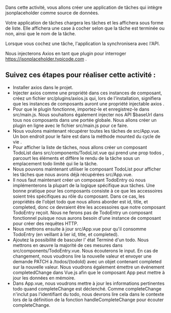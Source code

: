 Dans cette activité, vous allons créer une application de tâches qui intègre jsonplaceholder comme source de données.
			
Votre application de tâches chargera les tâches et les affichera sous forme de liste. Elle affichera une case à cocher selon que la tâche est terminée ou non, ainsi que le nom de la tâche.

Lorsque vous cochez une tâche, l'application la synchronisera avec l'API.
			
Nous injecterons Axios en tant que plugin pour interroger https://jsonplaceholder.typicode.com .

## Suivez ces étapes pour réaliser cette activité :
			
- Installer axios dans le projet.
- Injecter axios comme une propriété dans ces instances de composant, créez un fichier src/plugins/axios.js qui, lors de l'installation, signifiera que les instances de composants auront une propriété injectable axios .
- Pour que le plugin fonctionne, importez-le et enregistrez-le dans src/main.js.
Nous souhaitons également injecter nos API $baseUrl dans tous nos composants dans une portée globale. Nous allons créer un plugin en ligne avec le fichier src/main.js  pour ce faire.
- Nous voulons maintenant récupérer toutes les tâches de src/App.vue. Un bon endroit pour le faire est dans la méthode mounted  du cycle de vie .
- Pour afficher la liste de tâches, nous allons créer un composant TodoList  dans src/components/TodoList.vue qui prend une prop todos , parcourt les éléments et diffère le rendu de la tâche sous un emplacement todo  limité qui lie la tâche.
- Nous pouvons maintenant utiliser le composant TodoList  pour afficher les tâches que nous avons déjà récupérées src/App.vue.
- Il nous faut maintenant créer un composant TodoEntry  où nous implémenterons la plupart de la logique spécifique aux tâches. Une bonne pratique pour les composants consiste à ce que les accessoires soient très spécifiques au rôle du composant. Dans ce cas, les propriétés de l'objet todo  que nous allons aborder est id, title, et completed, donc ce devraient être les accessoires que notre composant TodoEntry  reçoit. Nous ne ferons pas de TodoEntry un composant fonctionnel puisque nous aurons besoin d'une instance de composant pour créer des requêtes HTTP.
- Nous mettrons ensuite à jour src/App.vue pour qu'il consomme TodoEntry (en veillant à lier id, title, et completed).
- Ajoutez la possibilité de basculer l' état Terminé d'un todo. Nous mettrons en œuvre la majorité de ces mesures dans src/components/TodoEntry.vue. Nous écouterons le input. En cas de changement, nous voudrons lire la nouvelle valeur et envoyer une demande PATCH  à /todos/{todoId} avec un objet contenant completed  sur la nouvelle valeur. Nous voudrons également émettre un événement completedChange dans Vue.js afin que le composant App  peut mettre à jour les données en mémoire.
- Dans App.vue, nous voudrons mettre à jour les informations pertinentes todo quand completeChange est déclenché. Comme completeChange n'inclut pas l'identifiant du todo, nous devrons lire cela dans le contexte lors de la définition de la fonction handleCompleteChange  pour écouter completeChange.
